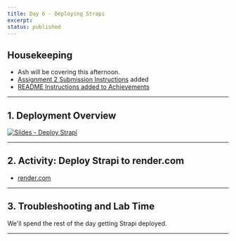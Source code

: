 ```yaml
---
title: Day 6 - Deploying Strapi
excerpt: 
status: published
---
```


## Housekeeping
- Ash will be covering this afternoon.
- [Assignment 2 Submission Instructions](/courses/cpnt-200/assessments/assignment-2#submission-instructions) added
- [README Instructions added to Achievements](/courses/cpnt-200/assessments/achievements#submission-instructions)

---

## 1. Deployment Overview
[![Slides - Deploy Strapi](/images/slides/deploy-strapi.png)](https://sait-wbdv.github.io/slides/f22/cpnt-200/strapi-deployment.html)

---

## 2. Activity: Deploy Strapi to render.com
- [render.com](https://render.com/)

---

## 3. Troubleshooting and Lab Time
We'll spend the rest of the day getting Strapi deployed.

---